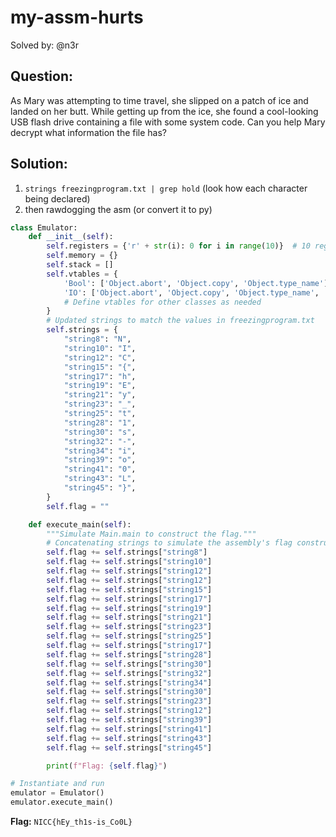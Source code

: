 # my-assm-hurts

Solved by: @n3r

## Question:
As Mary was attempting to time travel, she slipped on a patch of ice and landed on her butt. While getting up from the ice, she found a cool-looking USB flash drive containing a file with some system code. Can you help Mary decrypt what information the file has?


## Solution:
1. `strings freezingprogram.txt | grep hold` (look how each character being declared)
2. then rawdogging the asm (or convert it to py)

```py
class Emulator:
    def __init__(self):
        self.registers = {'r' + str(i): 0 for i in range(10)}  # 10 registers
        self.memory = {}
        self.stack = []
        self.vtables = {
            'Bool': ['Object.abort', 'Object.copy', 'Object.type_name'],
            'IO': ['Object.abort', 'Object.copy', 'Object.type_name', 'IO.in_int', 'IO.in_string', 'IO.out_int', 'IO.out_string'],
            # Define vtables for other classes as needed
        }
        # Updated strings to match the values in freezingprogram.txt
        self.strings = {
            "string8": "N",
            "string10": "I",
            "string12": "C",
            "string15": "{",
            "string17": "h",
            "string19": "E",
            "string21": "y",
            "string23": "_",
            "string25": "t",
            "string28": "1",
            "string30": "s",
            "string32": "-",
            "string34": "i",
            "string39": "o",
            "string41": "0",
            "string43": "L",
            "string45": "}",
        }
        self.flag = ""

    def execute_main(self):
        """Simulate Main.main to construct the flag."""
        # Concatenating strings to simulate the assembly's flag construction
        self.flag += self.strings["string8"]
        self.flag += self.strings["string10"]
        self.flag += self.strings["string12"]
        self.flag += self.strings["string12"]
        self.flag += self.strings["string15"]
        self.flag += self.strings["string17"]
        self.flag += self.strings["string19"]
        self.flag += self.strings["string21"]
        self.flag += self.strings["string23"]
        self.flag += self.strings["string25"]
        self.flag += self.strings["string17"]
        self.flag += self.strings["string28"]
        self.flag += self.strings["string30"]
        self.flag += self.strings["string32"]
        self.flag += self.strings["string34"]
        self.flag += self.strings["string30"]
        self.flag += self.strings["string23"]
        self.flag += self.strings["string12"]
        self.flag += self.strings["string39"]
        self.flag += self.strings["string41"]
        self.flag += self.strings["string43"]
        self.flag += self.strings["string45"]

        print(f"Flag: {self.flag}")

# Instantiate and run
emulator = Emulator()
emulator.execute_main()
```


**Flag:** `NICC{hEy_th1s-is_Co0L}`
